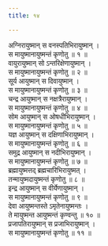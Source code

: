 ```yaml
---
title: १४

---
```

अग्निरायुष्मान् स वनस्पतिभिरायुष्मान् ।  
स मायुष्मानायुष्मन्तं कृणोतु ॥ १ ॥  
वायुरायुष्मान् सो ऽन्तरिक्षेणायुष्मान् ।  
स मायुष्मानायुष्मन्तं कृणोतु ॥ २ ॥  
सूर्य आयुष्मान् स दिवायुष्मान् ।  
स मायुष्मानायुष्मन्तं कृणोतु ॥ ३ ॥  
चन्द्र आयुष्मान् स नक्षत्रैरायुष्मान् ।  
स मायुष्मानायुष्मन्तं कृणोतु ॥ ४ ॥  
सोम आयुष्मान् स ओषधीभिरायुष्मान् ।  
स मायुष्मानायुष्मन्तं कृणोतु ॥ ५ ॥  
यज्ञ आयुष्मान् स दक्षिणाभिरायुष्मान् ।  
स मायुष्मानायुष्मन्तं कृणोतु ॥ ६ ॥  
समुद्र आयुष्मान् स नदीभिरायुष्मान् ।  
स मायुष्मानायुष्मन्तं कृणोतु ॥ ७ ॥  
ब्रह्मायुष्मत्तद् ब्रह्मचारिभिरायुष्मत् ।  
तन्मायुष्मदायुष्मन्तं कृणोतु ॥ ८ ॥  
इन्द्र आयुष्मान् स वीर्येणायुष्मान् ।  
स मायुष्मानायुष्मन्तं कृणोतु ॥ ९ ॥  
देवा आयुष्मन्तस्ते ऽमृतेनायुष्मन्तः ।  
ते मायुष्मन्त आयुष्मन्तं कृण्वन्तु ॥ १० ॥  
प्रजापतिरायुष्मान् स प्रजाभिरायुष्मान् ।  
स मायुष्मानायुष्मन्तं कृणोतु ॥ ११ ॥  